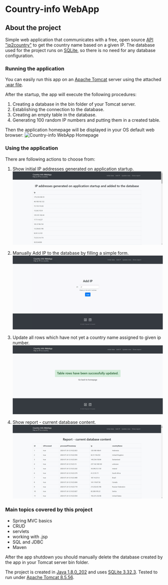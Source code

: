 # Country-info WebApp

## About the project

Simple web application that communicates with a free, open source [API "ip2country"](https://ip2country.info/) to get the country name based on a given IP. The database used for the project runs on [SQLite](https://www.sqlite.org/index.html), so there is no need for any database configuration.

### Running the application
You can easily run this app on an [Apache Tomcat](http://tomcat.apache.org/) server using the attached [.war file](https://github.com/WojciechChrzastek/country-info-web-app/blob/master/target/country-info-web-app-1.0-SNAPSHOT.war?raw=true).

After the startup, the app will execute the following procedures:

1. Creating a database in the bin folder of your Tomcat server.
2. Establishing the connection to the database.
3. Creating an empty table in the database.
4. Generating 100 random IP numbers and putting them in a created table.

Then the application homepage will be displayed in your OS default web browser:
![Country-info WebApp Homepage](https://github.com/WojciechChrzastek/country-info-web-app/blob/master/readme-images/index.gif)

### Using the application
There are following actions to choose from:
1. Show initial IP addresses generated on application startup.
![Country-info WebApp initial IP](https://github.com/WojciechChrzastek/country-info-web-app/blob/master/readme-images/initial.jpg)

2. Manually Add IP to the database by filling a simple form.
![Country-info WebApp initial IP](https://github.com/WojciechChrzastek/country-info-web-app/blob/master/readme-images/addip.gif)

3. Update all rows which have not yet a country name assigned to given ip number.
![Country-info WebApp initial IP](https://github.com/WojciechChrzastek/country-info-web-app/blob/master/readme-images/update.jpg)

4. Show report - current database content.
![Country-info WebApp initial IP](https://github.com/WojciechChrzastek/country-info-web-app/blob/master/readme-images/report.jpg)

### Main topics covered by this project
- Spring MVC basics
- CRUD
- servlets
- working with .jsp
- SQL and JDBC
- Maven

After the app shutdown you should manually delete the database created by the app in your Tomcat server bin folder.

The project is created in [Java 1.8.0_202](https://www.oracle.com/java/technologies/javase/javase8-archive-downloads.html) and uses [SQLite 3.32.3](https://www.sqlite.org/releaselog/3_32_3.html). Tested to run under [Apache Tomcat 8.5.56](https://tomcat.apache.org/download-80.cgi).